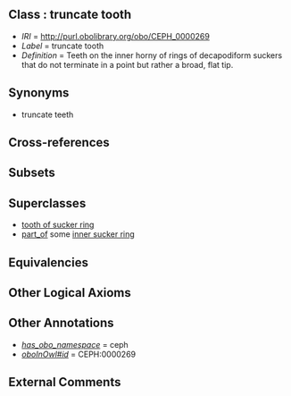 
## Class : truncate tooth

 * *IRI* = http://purl.obolibrary.org/obo/CEPH_0000269
 * *Label* = truncate tooth
 * *Definition* = Teeth on the inner horny of rings of decapodiform suckers that do not terminate in a point but rather a broad, flat tip.

## Synonyms

 * truncate teeth

## Cross-references


## Subsets


## Superclasses

 * [tooth of sucker ring](../../CEPH/38/CEPH_0001038.md)
 * [part_of](../../BFO/50/BFO_0000050.md) some [inner sucker ring](../../CEPH/20/CEPH_0001020.md)

## Equivalencies


## Other Logical Axioms


## Other Annotations

 * *[has_obo_namespace](../../ce/oboInOwl#hasOBONamespace.md)* = ceph
 * *[oboInOwl#id](../../id/oboInOwl#id.md)* = CEPH:0000269

## External Comments

